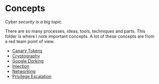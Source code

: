 # Concepts

*Cyber security is a big topic.*

There are so many processes, ideas, tools, techniques and parts. This folder is where I note important concepts. A lot of these concepts are from a red team point of view.

- [Canary Tokens](canary_tokens.md)
- [Cryptography](cryptography.md)
- [Google Dorking](google_dorking.md)
- [Injection](injection.md)
- [Networking](networking.md)
- [Privilege Escalation](privilege_escalation.md)
